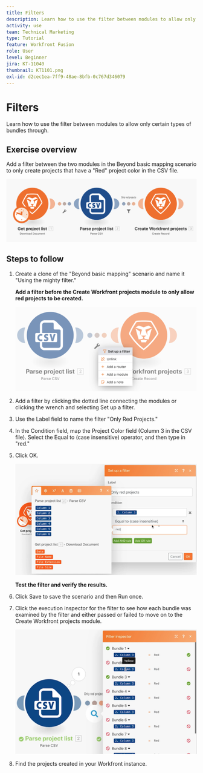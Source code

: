 ```yaml
---
title: Filters
description: Learn how to use the filter between modules to allow only certain types of bundles through.
activity: use
team: Technical Marketing
type: Tutorial
feature: Workfront Fusion
role: User
level: Beginner
jira: KT-11040
thumbnail: KT1101.png
exl-id: d2cec1ea-7ff9-48ae-8bfb-0c767d346079
---
```

# Filters

Learn how to use the filter between modules to allow only certain types of bundles through.

## Exercise overview

Add a filter between the two modules in the Beyond basic mapping scenario to only create projects that have a "Red" project color in the CSV file.

   ![Filters Image 1](../12-exercises/assets/filters-walkthrough-1.png)

## Steps to follow

1. Create a clone of the "Beyond basic mapping" scenario and name it "Using the mighty filter."

    **Add a filter before the Create Workfront projects module to only allow red projects to be created.**

   ![Filters Image 2](../12-exercises/assets/filters-walkthrough-2.png)

1. Add a filter by clicking the dotted line connecting the modules or clicking the wrench and selecting Set up a filter.
1. Use the Label field to name the filter "Only Red Projects."
1. In the Condition field, map the Project Color field (Column 3 in the CSV file). Select the Equal to (case insensitive) operator, and then type in "red."
1. Click OK.

   ![Filters Image 3](../12-exercises/assets/filters-walkthrough-3.png)

    **Test the filter and verify the results.**

1. Click Save to save the scenario and then Run once.
1. Click the execution inspector for the filter to see how each bundle was examined by the filter and either passed or failed to move on to the Create Workfront projects module.

   ![Filters Image 4](../12-exercises/assets/filters-walkthrough-4.png)

1. Find the projects created in your Workfront instance.
